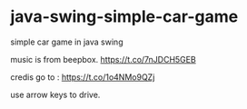 # java-swing-simple-car-game
simple car game in java swing

music is from beepbox.
https://t.co/7nJDCH5GEB

credis go to : https://t.co/1o4NMo9QZj

use arrow keys to drive.
